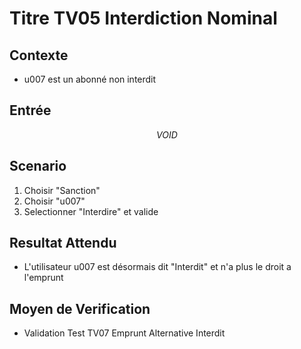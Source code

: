 # Titre TV05 Interdiction Nominal

## Contexte
- u007 est un abonné non interdit
  
## Entrée
$$VOID$$

## Scenario
1. Choisir "Sanction"
2. Choisir "u007"
3. Selectionner "Interdire" et valide

## Resultat Attendu
- L'utilisateur u007 est désormais dit "Interdit" et n'a plus le droit a l'emprunt

## Moyen de Verification
- Validation Test TV07 Emprunt Alternative Interdit